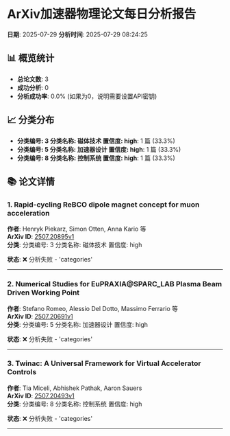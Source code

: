 # ArXiv加速器物理论文每日分析报告

**日期**: 2025-07-29
**分析时间**: 2025-07-29 08:24:25

## 📊 概览统计

- **总论文数**: 3
- **成功分析**: 0
- **分析成功率**: 0.0% (如果为0，说明需要设置API密钥)

## 📈 分类分布

- **分类编号: 3
分类名称: 磁体技术
置信度: high**: 1 篇 (33.3%)
- **分类编号: 5
分类名称: 加速器设计
置信度: high**: 1 篇 (33.3%)
- **分类编号: 8
分类名称: 控制系统
置信度: high**: 1 篇 (33.3%)

## 📚 论文详情

### 1. Rapid-cycling ReBCO dipole magnet concept for muon acceleration

**作者**: Henryk Piekarz, Simon Otten, Anna Kario 等  
**ArXiv ID**: [2507.20895v1](https://arxiv.org/abs/2507.20895v1)  
**分类**: 分类编号: 3
分类名称: 磁体技术
置信度: high  

**状态**: ❌ 分析失败 - 'categories'

---

### 2. Numerical Studies for EuPRAXIA@SPARC\_LAB Plasma Beam Driven Working   Point

**作者**: Stefano Romeo, Alessio Del Dotto, Massimo Ferrario 等  
**ArXiv ID**: [2507.20691v1](https://arxiv.org/abs/2507.20691v1)  
**分类**: 分类编号: 5
分类名称: 加速器设计
置信度: high  

**状态**: ❌ 分析失败 - 'categories'

---

### 3. Twinac: A Universal Framework for Virtual Accelerator Controls

**作者**: Tia Miceli, Abhishek Pathak, Aaron Sauers  
**ArXiv ID**: [2507.20493v1](https://arxiv.org/abs/2507.20493v1)  
**分类**: 分类编号: 8
分类名称: 控制系统
置信度: high  

**状态**: ❌ 分析失败 - 'categories'

---

